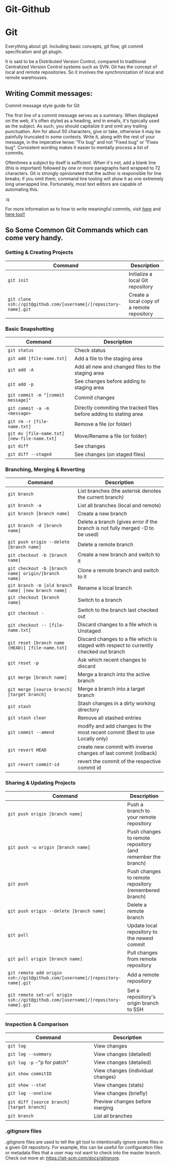 # Git-Github

# Git

Everything about git. Including basic concepts, git flow, git commit specification and git plugin.

It is said to be a Distributed Version Control, compared to traditional Centralized Version Control systems such as SVN.
Git has the concept of local and remote repositories. So it involves the synchronization of local and remote warehouses.


## Writing Commit messages:
Commit message style guide for Git

The first line of a commit message serves as a summary.  When displayed
on the web, it's often styled as a heading, and in emails, it's
typically used as the subject.  As such, you should capitalize it and
omit any trailing punctuation.  Aim for about 50 characters, give or
take, otherwise it may be painfully truncated in some contexts.  Write
it, along with the rest of your message, in the imperative tense: "Fix
bug" and not "Fixed bug" or "Fixes bug".  Consistent wording makes it
easier to mentally process a list of commits.

Oftentimes a subject by itself is sufficient.  When it's not, add a
blank line (this is important) followed by one or more paragraphs hard
wrapped to 72 characters.  Git is strongly opinionated that the author
is responsible for line breaks; if you omit them, command line tooling
will show it as one extremely long unwrapped line.  Fortunately, most
text editors are capable of automating this.

:q

For more information as to how to write meaningful commits, visit <a href = "https://git.kernel.org/pub/scm/linux/kernel/git/torvalds/linux.git/tree/Documentation/process/submitting-patches.rst?id=HEAD"> here</a> and <a href = "https://thoughtbot.com/blog/5-useful-tips-for-a-better-commit-message">here too!!</a>

## So Some Common Git Commands which can come very handy.

### Getting & Creating Projects

| Command | Description |
| ------- | ----------- |
| `git init` | Initialize a local Git repository |
| `git clone ssh://git@github.com/[username]/[repository-name].git` | Create a local copy of a remote repository |

### Basic Snapshotting

| Command | Description |
| ------- | ----------- |
| `git status` | Check status |
| `git add [file-name.txt]` | Add a file to the staging area |
| `git add -A` | Add all new and changed files to the staging area |
| `git add -p` | See changes before adding to staging area |
| `git commit -m "[commit message]"` | Commit changes |
| `git commit -a -m <message>` | Directly commiting the tracked files before adding to stating area |
| `git rm -r [file-name.txt]` | Remove a file (or folder) |
| `git mv [file-name.txt] [new-file-name.txt]` | Move/Rename a file (or folder) |
| `git diff` | See changes |
| `git diff --staged` | See changes (on staged files) |


### Branching, Merging & Reverting

| Command | Description |
| ------- | ----------- |
| `git branch` | List branches (the asterisk denotes the current branch) |
| `git branch -a` | List all branches (local and remote) |
| `git branch [branch name]` | Create a new branch |
| `git branch -d [branch name]` | Delete a branch (gives error if the branch is not fully merged -D to be used)|
| `git push origin --delete [branch name]` | Delete a remote branch |
| `git checkout -b [branch name]` | Create a new branch and switch to it |
| `git checkout -b [branch name] origin/[branch name]` | Clone a remote branch and switch to it |
| `git branch -m [old branch name] [new branch name]` | Rename a local branch |
| `git checkout [branch name]` | Switch to a branch |
| `git checkout -` | Switch to the branch last checked out |
| `git checkout -- [file-name.txt]` | Discard changes to a file which is Unstaged |
| `git reset [branch name (HEAD)] [file-name.txt]` | Discard changes to a file which is staged with respect to currently checked out branch |
| `git reset -p` | Ask which recent changes to discard |
| `git merge [branch name]` | Merge a branch into the active branch |
| `git merge [source branch] [target branch]` | Merge a branch into a target branch |
| `git stash` | Stash changes in a dirty working directory |
| `git stash clear` | Remove all stashed entries |
| `git commit --amend` |  modify and add changes to the most recent commit (Best to use Locally only)|
| `git revert HEAD` | create new commit with inverse changes of last commit (rollback) |
| `git revert commit-id` | revert the commit of the respective commit id |


### Sharing & Updating Projects

| Command | Description |
| ------- | ----------- |
| `git push origin [branch name]` | Push a branch to your remote repository |
| `git push -u origin [branch name]` | Push changes to remote repository (and remember the branch) |
| `git push` | Push changes to remote repository (remembered branch) |
| `git push origin --delete [branch name]` | Delete a remote branch |
| `git pull` | Update local repository to the newest commit |
| `git pull origin [branch name]` | Pull changes from remote repository |
| `git remote add origin ssh://git@github.com/[username]/[repository-name].git` | Add a remote repository |
| `git remote set-url origin ssh://git@github.com/[username]/[repository-name].git` | Set a repository's origin branch to SSH |

### Inspection & Comparison

| Command | Description |
| ------- | ----------- |
| `git log` | View changes |
| `git log --summary` | View changes (detailed) |
| `git log -p`  -"p for patch" | View changes (detailed) |
| `git show commitID` | View changes (individual changes) |
| `git show --stat` | View changes (stats) |
| `git log --oneline` | View changes (briefly) |
| `git diff [source branch] [target branch]` | Preview changes before merging |
| `git branch` | List all branches |

### .gitignore files
.gitignore files are used to tell the git tool to intentionally ignore some files in a given Git repository. For example, this can be useful for configuration files or metadata files that a user may not want to check into the master branch. Check out more at: https://git-scm.com/docs/gitignore.

